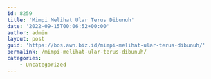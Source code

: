 ```yaml
---
id: 8259
title: 'Mimpi Melihat Ular Terus Dibunuh'
date: '2022-09-15T00:06:52+00:00'
author: admin
layout: post
guid: 'https://bos.awn.biz.id/mimpi-melihat-ular-terus-dibunuh/'
permalink: /mimpi-melihat-ular-terus-dibunuh/
categories:
    - Uncategorized
---
```


